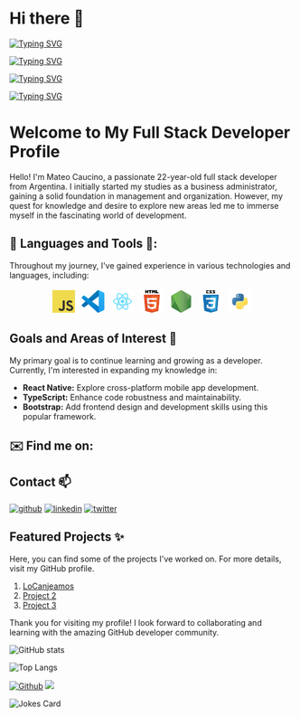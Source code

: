 # Hi there 👋 
[![Typing SVG](https://readme-typing-svg.demolab.com?font=Lora&weight=500&size=24&duration=4000&pause=200&color=FFFFFF&random=false&width=520&height=60&lines=+Hi+there+%F0%9F%91%8B+;Welcome+to+My+Full+Stack+Dev+Profile)](https://git.io/typing-svg)

[![Typing SVG](https://readme-typing-svg.demolab.com?font=Fira+Code&pause=1000&random=false&width=435&lines=+Hi+there+%F0%9F%91%8B+;Welcome+to+My+Full+Stack+Dev+Profile)](https://git.io/typing-svg)

[![Typing SVG](https://readme-typing-svg.demolab.com?font=Lora&weight=500&size=24&duration=4000&pause=200&color=FF4EC6&random=false&width=520&height=60&lines=+Hi+there+%F0%9F%91%8B+;Welcome+to+My+Full+Stack+Dev+Profile)](https://git.io/typing-svg)

[![Typing SVG](https://readme-typing-svg.demolab.com?font=Lora&weight=500&size=24&duration=4000&pause=200&color=C5C5C5&random=false&width=520&height=60&lines=+Hi+there+%F0%9F%91%8B+;Welcome+to+My+Full+Stack+Dev+Profile)](https://git.io/typing-svg)

# Welcome to My Full Stack Developer Profile 

Hello! I'm Mateo Caucino, a passionate 22-year-old full stack developer from Argentina. I initially started my studies as a business administrator, gaining a solid foundation in management and organization. However, my quest for knowledge and desire to explore new areas led me to immerse myself in the fascinating world of development.

## 🧰 Languages and Tools 🚀:
Throughout my journey, I've gained experience in various technologies and languages, including:
<p align="center">
<img src="https://raw.githubusercontent.com/github/explore/80688e429a7d4ef2fca1e82350fe8e3517d3494d/topics/javascript/javascript.png" alt="Javascript" height="40" style="vertical-align:top; margin:4px">
<img src="https://raw.githubusercontent.com/github/explore/80688e429a7d4ef2fca1e82350fe8e3517d3494d/topics/visual-studio-code/visual-studio-code.png" alt="VS Code" height="40" style="vertical-align:top; margin:4px">
<img src="https://raw.githubusercontent.com/github/explore/80688e429a7d4ef2fca1e82350fe8e3517d3494d/topics/react/react.png" alt="react" height="40" style="vertical-align:top; margin:4px">
<img src="https://raw.githubusercontent.com/github/explore/80688e429a7d4ef2fca1e82350fe8e3517d3494d/topics/html/html.png" alt="html" height="40" style="vertical-align:top; margin:4px">
<img src="https://raw.githubusercontent.com/github/explore/80688e429a7d4ef2fca1e82350fe8e3517d3494d/topics/nodejs/nodejs.png" alt="node" height="40" style="vertical-align:top; margin:4px">
<img src="https://raw.githubusercontent.com/github/explore/80688e429a7d4ef2fca1e82350fe8e3517d3494d/topics/css/css.png" alt="css" height="40" style="vertical-align:top; margin:4px">
<img src="https://raw.githubusercontent.com/github/explore/80688e429a7d4ef2fca1e82350fe8e3517d3494d/topics/python/python.png" alt="Python" height="40" style="vertical-align:top; margin:4px">
</p>



## Goals and Areas of Interest 🎯

My primary goal is to continue learning and growing as a developer. Currently, I'm interested in expanding my knowledge in:

- **React Native:** Explore cross-platform mobile app development.
- **TypeScript:** Enhance code robustness and maintainability.
- **Bootstrap:** Add frontend design and development skills using this popular framework.

## ✉️ Find me on:
## Contact 📫

<p text-align:center;">
  <a href="https://github.com/matecauci15"><img src="https://cdn.jsdelivr.net/npm/simple-icons@3.0.1/icons/github.svg" alt="github" height="40"></a>
  <a href="https://www.linkedin.com/in/mateo-caucino/"><img src="https://cdn.jsdelivr.net/npm/simple-icons@3.0.1/icons/linkedin.svg" alt="linkedin" height="40"></a>
  <a href="https://twitter.com/matecaucino"><img src="https://cdn.jsdelivr.net/npm/simple-icons@3.0.1/icons/twitter.svg" alt="twitter" height="40"></a>
</p>



## Featured Projects ✨

Here, you can find some of the projects I've worked on. For more details, visit my GitHub profile.

1. [LoCanjeamos](https://locanjeamos.com.ar)
2. [Project 2](link_to_project_2)
3. [Project 3](link_to_project_3)

Thank you for visiting my profile! I look forward to collaborating and learning with the amazing GitHub developer community.


![GitHub stats](https://github-readme-stats.vercel.app/api?username=matecauci15&show_icons=true&theme=tokyonight)

![Top Langs](https://github-readme-stats.vercel.app/api/top-langs/?username=matecauci15&theme=tokyonight)

[![Github](https://img.shields.io/github/followers/matecauci15?label=Follow&style=social)](https://github.com/matecauci15)
![](https://visitor-badge.laobi.icu/badge?page_id=matecauci15)

<!-- Markdown -->

![Jokes Card](https://readme-jokes.vercel.app/api)

